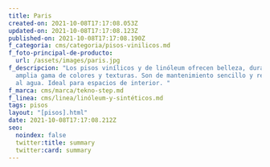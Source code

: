 ```yaml
---
title: Paris
created-on: 2021-10-08T17:17:08.053Z
updated-on: 2021-10-08T17:17:08.123Z
published-on: 2021-10-08T17:17:08.190Z
f_categoria: cms/categoria/pisos-vinilicos.md
f_foto-principal-de-producto:
  url: /assets/images/paris.jpg
f_descripcion: "Los pisos vinílicos y de linóleum ofrecen belleza, durabilidad y
  amplia gama de colores y texturas. Son de mantenimiento sencillo y resistentes
  al agua. Ideal para espacios de interior. "
f_marca: cms/marca/tekno-step.md
f_linea: cms/linea/linóleum-y-sintéticos.md
tags: pisos
layout: "[pisos].html"
date: 2021-10-08T17:17:08.212Z
seo:
  noindex: false
  twitter:title: summary
  twitter:card: summary
---
```

